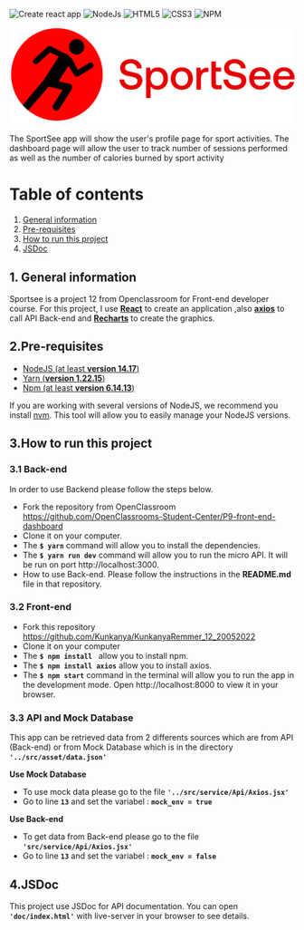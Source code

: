 ![Create react app](https://img.shields.io/badge/build_with-create_react_app-09D3AC?style=for-the-badge&logo=Create-React-App)
![NodeJs](https://img.shields.io/badge/Node.js-16.14.0-339933?style=for-the-badge&logo=Node.js)
![HTML5](https://img.shields.io/badge/HTML5-E34F26?style=for-the-badge&logo=html5&logoColor=white)
![CSS3](https://img.shields.io/badge/CSS3-1572B6?style=for-the-badge&logo=css3&logoColor=white)
![NPM](https://img.shields.io/badge/npm-CB3837?style=for-the-badge&logo=npm&logoColor=white)

![SportSee Logo](src/asset/logo.png)


The SportSee app will show the user's profile page for sport activities. The dashboard page will allow the user to track number of sessions performed as well as the number of calories burned by sport activity

# Table of contents #
1. [General information](#General)
2. [Pre-requisites](#Pre-requisites)
3. [How to run this project](#runProject)
4. [JSDoc](#JSDoc)

## 1. <a name="General">General information </a>
Sportsee is a project 12 from Openclassroom for Front-end developer course.
For this project, I use [**React**](https://reactjs.org/) to create an application ,also [**axios**](https://github.com/axios/axios) to call API Back-end and [**Recharts**](https://recharts.org) to create the graphics. 

## 2.<a name="Pre-requisites">Pre-requisites</a> 

- [NodeJS (at least **version 14.17**)](https://nodejs.org/en/)
- [Yarn (**version 1.22.15**)](https://yarnpkg.com/)
- [Npm (at least **version 6.14.13**)](https://docs.npmjs.com/cli/v6/commands/npm-install)

If you are working with several versions of NodeJS, we recommend you install [nvm](https://github.com/nvm-sh/nvm). This tool will allow you to easily manage your NodeJS versions.

## 3.<a name="runProject">How to run this project</a> 
 
   ### 3.1 Back-end 
   
   In order to use Backend please follow the steps below.
- Fork the repository from OpenClassroom https://github.com/OpenClassrooms-Student-Center/P9-front-end-dashboard
- Clone it on your computer.
- The **`$ yarn`** command will allow you to install the dependencies.
- The **`$ yarn run dev`** command will allow you to run the micro API. It will be run on port http://localhost:3000.
- How to use Back-end. Please follow the instructions in the **README.md** file in that repository.

### 3.2 Front-end
- Fork this repository https://github.com/Kunkanya/KunkanyaRemmer_12_20052022
- Clone it on your computer
- The **`$ npm install `** allow you to install npm.
- The **`$ npm install axios`** allow you to install axios.
- The **`$ npm start`** command in the terminal will allow you to run the app in the development mode. Open http://localhost:8000 to view it in your browser.

### 3.3 API and Mock Database
This app can be retrieved data from 2 differents sources which are from API (Back-end) or from Mock Database which is in the directory **`'../src/asset/data.json'`**
  
**Use Mock Database**
- To use mock data please go to the file **`'../src/service/Api/Axios.jsx'`** 
- Go to line **`13`** and set the variabel : **`mock_env = true`**

**Use Back-end** 
- To get data from Back-end please go to the file **`'src/service/Api/Axios.jsx'`** 
- Go to line **`13`** and set the variabel : **`mock_env = false`**

## 4.<a name="JSDoc">JSDoc</a>

This project use JSDoc for API documentation.
You can open **`'doc/index.html'`** with live-server in your browser to see details.  